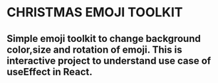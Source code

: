 # CHRISTMAS EMOJI TOOLKIT

## Simple emoji toolkit to change background color,size and rotation of emoji. This is interactive project to understand use case of useEffect in React.